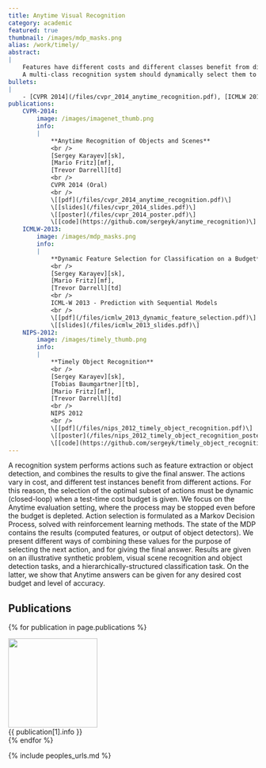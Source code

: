 ```yaml
---
title: Anytime Visual Recognition
category: academic
featured: true
thumbnail: /images/mdp_masks.png
alias: /work/timely/
abstract:
|
    Features have different costs and different classes benefit from different features.
    A multi-class recognition system should dynamically select them to maximize performance under a cost budget.
bullets:
|
    - [CVPR 2014](/files/cvpr_2014_anytime_recognition.pdf), [ICMLW 2013](/files/icmlw_2013_dynamic_feature_selection.pdf), [NIPS 2012](/files/nips_2012_timely_object_recognition.pdf).
publications:
    CVPR-2014:
        image: /images/imagenet_thumb.png
        info:
        |
            **Anytime Recognition of Objects and Scenes**
            <br />
            [Sergey Karayev][sk],
            [Mario Fritz][mf],
            [Trevor Darrell][td]
            <br />
            CVPR 2014 (Oral)
            <br />
            \[[pdf](/files/cvpr_2014_anytime_recognition.pdf)\]
            \[[slides](/files/cvpr_2014_slides.pdf)\]
            \[[poster](/files/cvpr_2014_poster.pdf)\]
            \[[code](https://github.com/sergeyk/anytime_recognition)\]
    ICMLW-2013:
        image: /images/mdp_masks.png
        info:
        |
            **Dynamic Feature Selection for Classification on a Budget**
            <br />
            [Sergey Karayev][sk],
            [Mario Fritz][mf],
            [Trevor Darrell][td]
            <br />
            ICML-W 2013 - Prediction with Sequential Models
            <br />
            \[[pdf](/files/icmlw_2013_dynamic_feature_selection.pdf)\]
            \[[slides](/files/icmlw_2013_slides.pdf)\]
    NIPS-2012:
        image: /images/timely_thumb.png
        info:
        |
            **Timely Object Recognition**
            <br />
            [Sergey Karayev][sk],
            [Tobias Baumgartner][tb],
            [Mario Fritz][mf],
            [Trevor Darrell][td]
            <br />
            NIPS 2012
            <br />
            \[[pdf](/files/nips_2012_timely_object_recognition.pdf)\]
            \[[poster](/files/nips_2012_timely_object_recognition_poster.pdf)\]
            \[[code](https://github.com/sergeyk/timely_object_recognition)\] (also need [sk-py-utils](https://github.com/sergeyk/skpyutils) and [sk-vis-utils](https://github.com/sergeyk/skvisutils))
---
```


<p class="abstract">
A recognition system performs actions such as feature extraction or object detection, and combines the results to give the final answer.
The actions vary in cost, and different test instances benefit from different actions.
For this reason, the selection of the optimal subset of actions must be dynamic (closed-loop) when a test-time cost budget is given.
We focus on the Anytime evaluation setting, where the process may be stopped even before the budget is depleted.
Action selection is formulated as a Markov Decision Process, solved with reinforcement learning methods.
The state of the MDP contains the results (computed features, or output of object detectors).
We present different ways of combining these values for the purpose of selecting the next action, and for giving the final answer.
Results are given on an illustrative synthetic problem, visual scene recognition and object detection tasks, and a hierarchically-structured classification task.
On the latter, we show that Anytime answers can be given for any desired cost budget and level of accuracy.
</p>

## Publications

{% for publication in page.publications %}
<div class="publication">
    <div><img src="{{ publication[1].image }}" width="180px" /></div>
    <div markdown="1">{{ publication[1].info }}</div>
</div>
{% endfor %}

{% include peoples_urls.md %}
